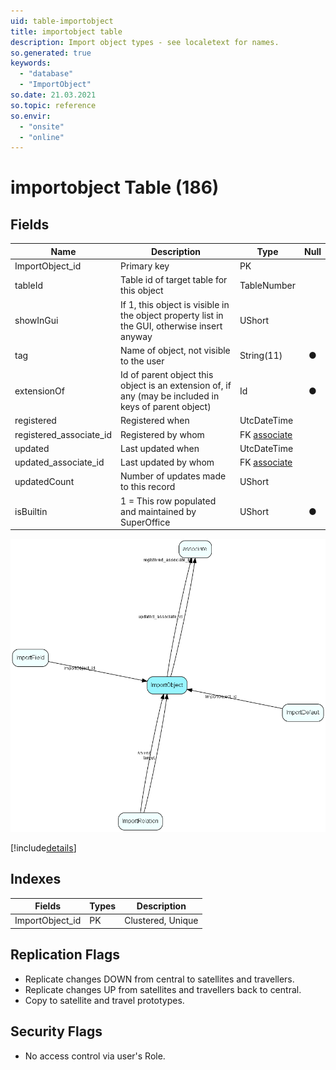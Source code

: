 ```yaml
---
uid: table-importobject
title: importobject table
description: Import object types - see localetext for names.
so.generated: true
keywords:
  - "database"
  - "ImportObject"
so.date: 21.03.2021
so.topic: reference
so.envir:
  - "onsite"
  - "online"
---
```


# importobject Table (186)

## Fields

| Name | Description | Type | Null |
|------|-------------|------|:----:|
|ImportObject\_id|Primary key|PK| |
|tableId|Table id of target table for this object|TableNumber| |
|showInGui|If 1, this object is visible in the object property list in the GUI, otherwise insert anyway|UShort| |
|tag|Name of object, not visible to the user|String(11)|&#x25CF;|
|extensionOf|Id of parent object this object is an extension of, if any (may be included in keys of parent object)|Id|&#x25CF;|
|registered|Registered when|UtcDateTime| |
|registered\_associate\_id|Registered by whom|FK [associate](associate.md)| |
|updated|Last updated when|UtcDateTime| |
|updated\_associate\_id|Last updated by whom|FK [associate](associate.md)| |
|updatedCount|Number of updates made to this record|UShort| |
|isBuiltin|1 = This row populated and maintained by SuperOffice|UShort|&#x25CF;|


![ImportObject table relationship diagram](./media/ImportObject.png)

[!include[details](./includes/ImportObject.md)]

## Indexes

| Fields | Types | Description |
|--------|-------|-------------|
|ImportObject\_id |PK |Clustered, Unique |

## Replication Flags

* Replicate changes DOWN from central to satellites and travellers.
* Replicate changes UP from satellites and travellers back to central.
* Copy to satellite and travel prototypes.

## Security Flags

* No access control via user's Role.

